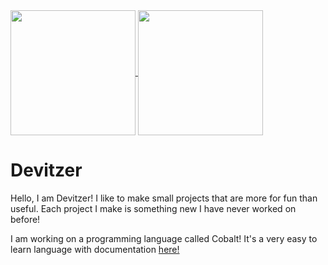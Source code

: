 <a href="https://github.com/anuraghazra/github-readme-stats">
  <img height=200 align="center" src="https://github-readme-stats.vercel.app/api?username=Devitzer" />
</a>
<a href="https://github.com/anuraghazra/convoychat">
  <img height=200 align="center" src="https://github-readme-stats.vercel.app/api/top-langs?username=Devitzer&layout=compact&langs_count=8&card_width=320" />
</a>

# Devitzer

Hello, I am Devitzer! I like to make small projects that are more for fun than useful.
Each project I make is something new I have never worked on before!

I am working on a programming language called Cobalt! It's a very easy to learn language with documentation [here!](https://cobalt.devitzer.dev/docs)
